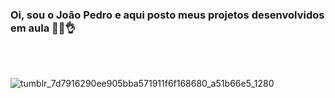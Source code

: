 ### Oi, sou o João Pedro e aqui posto meus projetos desenvolvidos em aula 👋😀👌

<br>
<br>

![tumblr_7d7916290ee905bba571911f6f168680_a51b66e5_1280](https://user-images.githubusercontent.com/99431017/173593342-25b9c717-ae90-4412-8922-d2c64b088934.gif)
